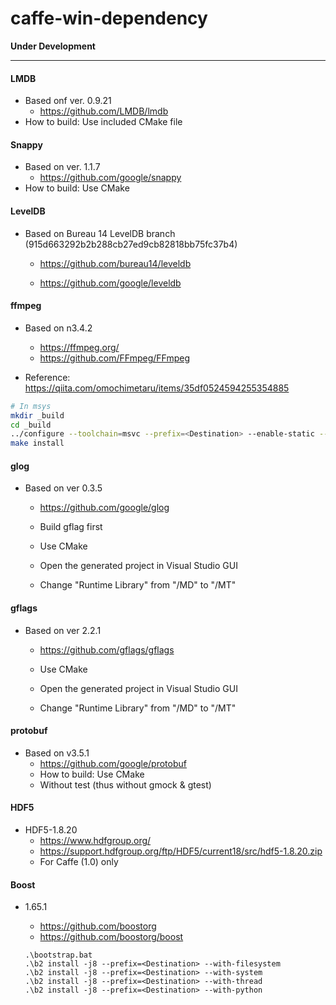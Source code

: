 # caffe-win-dependency

__Under Development__

***
#### LMDB
- Based onf ver. 0.9.21
  - https://github.com/LMDB/lmdb
- How to build: Use included CMake file


#### Snappy
- Based on ver. 1.1.7
  - https://github.com/google/snappy
- How to build: Use CMake


#### LevelDB
- Based on Bureau 14 LevelDB branch (915d663292b2b288cb27ed9cb82818bb75fc37b4)
  - https://github.com/bureau14/leveldb

  - https://github.com/google/leveldb


#### ffmpeg
- Based on n3.4.2
  - https://ffmpeg.org/
  - https://github.com/FFmpeg/FFmpeg

- Reference: https://qiita.com/omochimetaru/items/35df0524594255354885

```bash
# In msys
mkdir _build
cd _build
../configure --toolchain=msvc --prefix=<Destination> --enable-static --disable-programs
make install
```


#### glog
- Based on ver 0.3.5
  - https://github.com/google/glog

  - Build gflag first
  - Use CMake
  - Open the generated project in Visual Studio GUI
  - Change "Runtime Library" from "/MD" to "/MT" 

#### gflags
- Based on ver 2.2.1
  - https://github.com/gflags/gflags

  - Use CMake
  - Open the generated project in Visual Studio GUI
  - Change "Runtime Library" from "/MD" to "/MT" 

#### protobuf
- Based on v3.5.1
  - https://github.com/google/protobuf
  - How to build: Use CMake
  - Without test (thus without gmock & gtest)
  

#### HDF5
- HDF5-1.8.20
  - https://www.hdfgroup.org/
  - https://support.hdfgroup.org/ftp/HDF5/current18/src/hdf5-1.8.20.zip
  - For Caffe (1.0) only


#### Boost
- 1.65.1
  - https://github.com/boostorg
  - https://github.com/boostorg/boost

  ```MSDOS
  .\bootstrap.bat
  .\b2 install -j8 --prefix=<Destination> --with-filesystem
  .\b2 install -j8 --prefix=<Destination> --with-system
  .\b2 install -j8 --prefix=<Destination> --with-thread
  .\b2 install -j8 --prefix=<Destination> --with-python
  ```